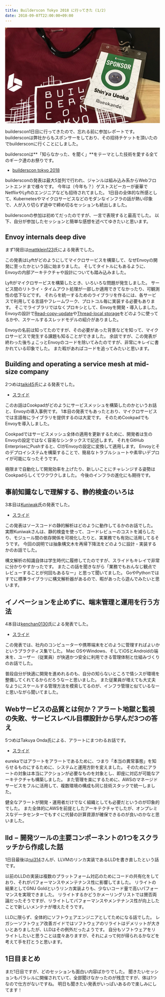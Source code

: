 ```yaml
---
title: Builderscon Tokyo 2018 に行ってきた (1/2)
date: 2018-09-07T22:00:00+09:00
---
```


![Builderscon Tokyo 2018 1st Day](builderscon-1st-day.jpg)

builderscon1日目に行ってきたので、忘れる前に参加レポートです。
buildersconは弊社からもスポンサーをしており、その招待チケットを頂いたのでbuildersconに行くことにしました。

buildersconは**「知らなかった、を聞く」**をテーマとした技術を愛する全てのギーク達のお祭りです。

- [builderscon tokyo 2018](https://builderscon.io/tokyo/2018)


buildersconの発表は最大5並列で行われ、ジャンルは組み込み系からWebフロントエンドまで様々です。
今年は（今年も？）ゲストスピーカーが豪華でNetflixやLyftのエンジニアなども招待されてました。
1日目の全体的な所感として、Kubernetesやマイクロサービスなどのモダンなインフラの話が熱い印象で、人が入り切らず途中で締め切るセッションも続出しました。

buildersconの参加は初めてだったのですが、一言で表現すると最高でした。
以下、自分が参加したセッションと簡単な感想を述べてゆきたいと思います。


Envoy internals deep dive
-------------------------

まず1発目は[mattklein123][@mattklein123]氏による発表でした。

この発表はLyftがどのようにしてマイクロサービスを構築して、なぜEnvoyの開発に至ったかという話に始まりました。
そしてタイトルにもあるように、Envoyの内部アーキテクチャや設計についても踏み込みました。

Lyftがマイクロサービスを構築したとき、いろいろな問題が発生しました。
サービス間のリトライ・タイムアウト処理が一部しか適用できてなかったり、可観測性の低下などです。
それらを統一するためのライブラリを作るには、各サービスで利用してる言語やフレームワーク、プロトコル毎に実装する必要もあります。
そこでライブラリではなくプロキシとして、Envoyを開発・導入しました。
Envoyの設計で[Read-copy-update](https://en.wikipedia.org/wiki/Read-copy-update)や[Thread-local storage](https://en.wikipedia.org/wiki/Thread-local_storage)をどのように使ってるかや、スケールするスレッドモデルの紹介がありました。

Envoyの名前は知ってたのですが、その必要があった背景などを知って、マイクロサービスで発生する課題も知ることができました。
余談ですが、この発表が終わった後ちょこっとEnvoyのコードを除いてみたのですが、非常にキレイに書かれている印象でした。
また暇があればコードを追ってみたいと思います。

Building and operating a service mesh at mid-size company
---------------------------------------------------------

2つめは[taiki45][@taiki45]氏による発表でした。

- [スライド](https://speakerdeck.com/taiki45/building-and-operating-service-mesh-at-mid-size-company)

このお話はCookpadがどのようにサービスメッシュを構築したのかというお話と、Envoyの導入事例です。
1本目の発表でもあったとおり、マイクロサービスでは言語毎にライブラリを提供するのは大変です。
そのためCookpadでもEnvoyを導入しました。

Cookpadではサービスメッシュ全体の適用を更新するために、開発者は生のEnvoyの設定ではなく容易なシンタックスで記述します。
それをGitHub EnterpriseにPushすると、CIがEnvoyの設定に変換して適用します。
Envoyとそのデプロイシステムを構築することで、簡易なトラブルシュートや素早いデプロイが可能になったそうです。

極限まで自動化して開発効率を上げたり、新しいことにチャレンジする姿勢はCookpadらしくてワクワクしました。
今後のインフラの進化にも期待です。

事前知識なしで理解する、静的検査のいろは
----------------------------------------

3本目は[Kuniwak][@orga_chem]氏の発表でした。

- [スライド](https://speakerdeck.com/orgachem/introduction-about-static-analysis-without-previous-knowledge)

この発表はソースコードの静的解析はどのように動作してるかのお話でした。
実際Kuniwakさんは、静的検査を使って、コードレビューのコストを減らしたり、モジュール間の依存関係を可視化したりと、実業務でも有効に活用してるそうです。
今回の説明では抽象構文木を再帰下降法をどのように設計・実装するかのお話でした。

構文解析の知識自体は学生時代に履修してたのですが、スライドもキレイで非常に分かりやすかったです。
またこの話を聞きながら「業務でもおんなじ観点でレビューすることが何回もあるなー」と思って聞いてました。
GoやPythonではすでに標準ライブラリに構文解析器があるので、暇があったら遊んでみたいと思います。

イノベーションを止めずに、端末管理と運用を行う方法
--------------------------------------------------

4本目は[kenchan0130][@kenchan0130]氏による発表でした。

- [スライド](https://speakerdeck.com/kenchan0130/ifalsebesiyonwozhi-mezuni-duan-mo-guan-li-toyun-yong-woxing-ufang-fa)

この発表では、社内のコンピューターや携帯端末をどのように管理すればよいかというプラクティス集でした。
Mac OSやWindows、そしてiOSとAndroidの端末を、ユーザー（従業員）が快適かつ安全に利用できる管理体制と仕組みづくりのお話でした。

普段自分が快適に開発を進めれるのも、自分の知らないところで情シスが環境を整備してくれてるからだろうなーと思いました。
また従業員が増えても大丈夫なようにスケールする管理方法を模索してるのが、インフラ管理と似ているなーと思いながら聞いてました。

Webサービスの品質とは何か？アラート地獄と監視の失敗、サービスレベル目標設計から学んだ3つの答え
----------------------------------------------------------------------------------------------

5つめはTakuya Onda氏による、アラートにまつわるお話です。

- [スライド](https://speakerdeck.com/takuya542/websabisufalsepin-zhi-tohahe-ka-aratodi-yu-tojian-shi-falseshi-bai-sabisureberumu-biao-she-ji-karaxue-nda3tufalseda-e)

eurekaではアラートをアラートであるために、つまり「本当の異常事態」を知らせるものにするために、システムと運用方針を変えました。
そのためにアラートの対象は本当にアクションが必要なものを対象とし、即座に対応が可能なアーキテクチャも構築しました。
また管理を楽にするために、AWSのマネージドサービスをフルに活用して、複数環境の構成も同じ技術スタックで統一しました。

健全なアラートが開発・運用者だけでなく組織としても必要だというのが印象的でした。
また全体的にAWSを前提としたアーキテクチャでしたが、オンプレミスなデータセンターでもすぐに代替の計算資源が確保できるのが良いのかなと思いました。

lld − 開発ツールの主要コンポーネントの1つをスクラッチから作成した話
-------------------------------------------------------------------

1日目最後は[rui314][@rui314]さんが、LLVMのリンカ実装であるLLDを書き直したという話です。

以前のLLDの実装は複数のプラットフォーム対応のためにコードの共有化をしており、それがパフォーマンスやメンテナンス性に影響してました。
リライトの結果としてGNU Goldというリンカ実装よりも、少ないコード量で高いパフォーマンスを実現できました。
リライトするかどうかメーリングリストでは賛否両論だったそうですが、リライトしてパフォーマンスやメンテナンス性が向上したことで新しいメンテナが増えたそうです。

LLDに限らず、全体的にソフトウェアエンジニアとしてためになる話でした。
レガシーソフトウェア改善ガイドではソフトウェアのリライトはデメリットが大きいとありましたが、LLDはその例外だったようです。
自分もソフトウェアをリライトしたいと思うことは度々ありますが、それによって何が得られるかなどを考えて手を打とうと思います。

1日目まとめ
-----------

まだ1日目ですが、どのセッションも面白い内容ばかりでした。
聞きたいセッションもパラレルに開催されていて、全部聞けなかったのが残念ですが、体は1つなので仕方がないですね。
明日も聞きたい発表がいっぱいあるので楽しみにしてます！



[@mattklein123]: https://twitter.com/mattklein123
[@taiki45]: https://twitter.com/taiki45
[@orga_chem]: https://twitter.com/orga_chem
[@kenchan0130]: https://twitter.com/kenchan0130
[@rui314]: https://twitter.com/rui314
